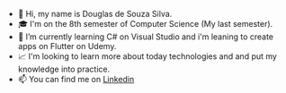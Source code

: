- 👋 Hi, my name is Douglas de Souza Silva.
- 🎓 I'm on the 8th semester of Computer Science (My last semester).
- 🌱 I’m currently learning C# on Visual Studio and i'm leaning to create apps on Flutter on Udemy.
- 📈 I'm looking to learn more about today technologies and and put my knowledge into practice.
- 📫 You can find me on [Linkedin](https://www.linkedin.com/in/douglas-de-souza-silva-688494178/) 

<!---
Dougsza/Dougsza is a ✨ special ✨ repository because its `README.md` (this file) appears on your GitHub profile.
You can click the Preview link to take a look at your changes.
--->
